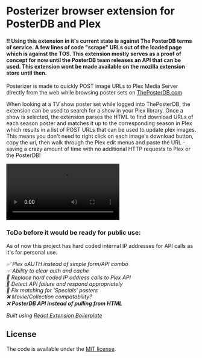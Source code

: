 # Posterizer browser extension for PosterDB and Plex

#### !! Using this extension in it's current state is against The PosterDB terms of service. A few lines of code "scrape" URLs out of the loaded page which is against the TOS. This extension mostly serves as a proof of concept for now until the PosterDB team releases an API that can be used. This extension wont be made available on the mozilla extension store until then.

Posterizer is made to quickly POST image URLs to Plex Media Server directly from the web while browsing poster sets on [ThePosterDB.com](https://theposterdb.com/)

When looking at a TV show poster set while logged into ThePosterDB, the extension can be used to search for a show in your Plex library. Once a show is selected, the extension parses the HTML to find download URLs of each season poster and matches it up to the corresponding season in Plex which results in a list of POST URLs that can be used to update plex images. This means you don't need to right click on each image's download button, copy the url, then walk through the Plex edit menus and paste the URL - saving a crazy amount of time with no additional HTTP requests to Plex or the PosterDB!

![Sample Video - looks a little different now](/screenshots/recording.mp4)

### ToDo before it would be ready for public use:
As of now this project has hard coded internal IP addresses for API calls as it's for personal use. 
<em>
  
  :white_check_mark: Plex oAUTH instead of simple form/API combo <br/>
  :white_check_mark: Ability to clear auth and cache <br/>
  :large_orange_diamond: Replace hard coded IP address calls to Plex API<br/>
  :large_orange_diamond: Detect API failure and respond appropriately <br/>
  :large_orange_diamond: Fix matching for 'Specials' posters <br/>
  :x: Movie/Collection compatability? <br/>
  :x: **PosterDB API instead of pulling from HTML** <br/>

</em>

*Built using [React Extension Boilerplate](https://github.com/kryptokinght/react-extension-boilerplate)*

## License

The code is available under the [MIT license](LICENSE).
